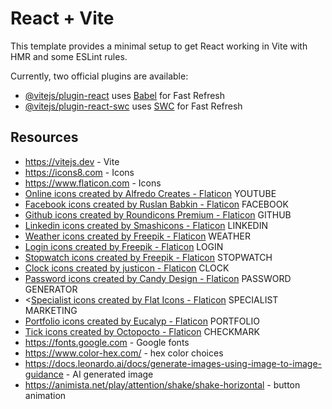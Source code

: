 # React + Vite

This template provides a minimal setup to get React working in Vite with HMR and some ESLint rules.

Currently, two official plugins are available:

- [@vitejs/plugin-react](https://github.com/vitejs/vite-plugin-react/blob/main/packages/plugin-react/README.md) uses [Babel](https://babeljs.io/) for Fast Refresh
- [@vitejs/plugin-react-swc](https://github.com/vitejs/vite-plugin-react-swc) uses [SWC](https://swc.rs/) for Fast Refresh


## Resources 
* https://vitejs.dev - Vite 
* https://icons8.com - Icons
* https://www.flaticon.com - Icons
* <a href="https://www.flaticon.com/free-icons/online" title="online icons">Online icons created by Alfredo Creates - Flaticon</a> YOUTUBE
* <a href="https://www.flaticon.com/free-icons/facebook" title="facebook icons">Facebook icons created by Ruslan Babkin - Flaticon</a> FACEBOOK
* <a href="https://www.flaticon.com/free-icons/github" title="github icons">Github icons created by Roundicons Premium - Flaticon</a> GITHUB
* <a href="https://www.flaticon.com/free-icons/linkedin" title="linkedin icons">Linkedin icons created by Smashicons - Flaticon</a> LINKEDIN
* <a href="https://www.flaticon.com/free-icons/weather" title="weather icons">Weather icons created by Freepik - Flaticon</a> WEATHER 
* <a href="https://www.flaticon.com/free-icons/login" title="login icons">Login icons created by Freepik - Flaticon</a> LOGIN
* <a href="https://www.flaticon.com/free-icons/stopwatch" title="stopwatch icons">Stopwatch icons created by Freepik - Flaticon</a> STOPWATCH
* <a href="https://www.flaticon.com/free-icons/clock" title="clock icons">Clock icons created by justicon - Flaticon</a> CLOCK
* <a href="https://www.flaticon.com/free-icons/password" title="password icons">Password icons created by Candy Design - Flaticon</a> PASSWORD GENERATOR
* <<a href="https://www.flaticon.com/free-icons/specialist" title="specialist icons">Specialist icons created by Flat Icons - Flaticon</a> SPECIALIST MARKETING
* <a href="https://www.flaticon.com/free-icons/portfolio" title="portfolio icons">Portfolio icons created by Eucalyp - Flaticon</a> PORTFOLIO
* <a href="https://www.flaticon.com/free-icons/tick" title="tick icons">Tick icons created by Octopocto - Flaticon</a> CHECKMARK
* https://fonts.google.com - Google fonts
* https://www.color-hex.com/ - hex color choices
* https://docs.leonardo.ai/docs/generate-images-using-image-to-image-guidance - AI generated image
* https://animista.net/play/attention/shake/shake-horizontal - button animation
